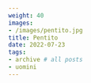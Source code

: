 ```yaml
---
weight: 40
images:
- /images/pentito.jpg
title: Pentito
date: 2022-07-23
tags:
- archive # all posts
- uomini
---
```

